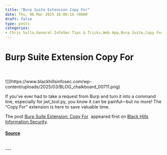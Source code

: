 ```yaml
---
title: "Burp Suite Extension Copy For"
date: Thu, 06 Mar 2025 16:06:18 +0000
draft: false
type: posts
categories: 
- Chris Sullo,General InfoSec Tips & Tricks,Web App,Burp Suite,Copy For
---
```

# Burp Suite Extension Copy For

<br/>

<br/>
![](https://www.blackhillsinfosec.com/wp-content/uploads/2025/03/BLOG_chalkboard_00711.png)

If you’ve ever had to take a request from Burp and turn it into a command line, especially for jwt\_tool.py, you know it can be painful—but no more! The “Copy For” extension is here to save valuable time. 

The post [Burp Suite Extension: Copy For](https://www.blackhillsinfosec.com/copy-for/)  appeared first on [Black Hills Information Security](https://www.blackhillsinfosec.com).

#### [Source](https://www.blackhillsinfosec.com/copy-for/)

<br/>
---
